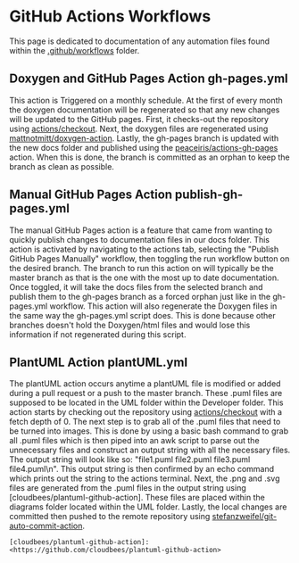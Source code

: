 # GitHub Actions Workflows

This page is dedicated to documentation of any automation files found within the [.github/workflows](https://github.com/UWB-Biocomputing/Graphitti/tree/master/.github/workflows) folder.

## Doxygen and GitHub Pages Action gh-pages.yml

This action is Triggered on a monthly schedule. At the first of every month the doxygen documentation will be regenerated so that any new changes will be updated to the GitHub pages. First, it checks-out the repository using [actions/checkout](https://github.com/actions/checkout). Next, the doxygen files are regenerated using [mattnotmitt/doxygen-action](https://github.com/mattnotmitt/doxygen-action). Lastly, the gh-pages branch is updated with the new docs folder and published using the [peaceiris/actions-gh-pages](https://github.com/peaceiris/actions-gh-pages) action. When this is done, the branch is committed as an orphan to keep the branch as clean as possible.

## Manual GitHub Pages Action publish-gh-pages.yml

The manual GitHub Pages action is a feature that came from wanting to quickly publish changes to documentation files in our docs folder. This action is activated by navigating to the actions tab, selecting the "Publish GitHub Pages Manually" workflow, then toggling the run workflow button on the desired branch. The branch to run this action on will typically be the master branch as that is the one with the most up to date documentation. Once toggled, it will take the docs files from the selected branch and publish them to the gh-pages branch as a forced orphan just like in the gh-pages.yml workflow. This action will also regenerate the Doxygen files in the same way the gh-pages.yml script does. This is done because other branches doesn't hold the Doxygen/html files and would lose this information if not regenerated during this script.

## PlantUML Action plantUML.yml

The plantUML action occurs anytime a plantUML file is modified or added during a pull request or a push to the master branch. These .puml files are supposed to be located in the UML folder within the Developer folder. This action starts by checking out the repository using [actions/checkout](https://github.com/actions/checkout) with a fetch depth of 0. The next step is to grab all of the .puml files that need to be turned into images. This is done by using a basic bash command to grab all .puml files which is then piped into an awk script to parse out the unnecessary files and construct an output string with all the necessary files. The output string will look like so: "file1.puml file2.puml file3.puml file4.puml\n". This output string is then confirmed by an echo command which prints out the string to the actions terminal. Next, the .png and .svg files are generated from the .puml files in the output string using [cloudbees/plantuml-github-action]. These files are placed within the diagrams folder located within the UML folder. Lastly, the local changes are committed then pushed to the remote repository using [stefanzweifel/git-auto-commit-action](https://github.com/stefanzweifel/git-auto-commit-action).


[//]: # (Moving URL links to the bottom of the document for ease of updating - LS)
[//]: # (Links to repo items which exist outside of the docs folder need an absolute link.)

	[cloudbees/plantuml-github-action]: <https://github.com/cloudbees/plantuml-github-action>